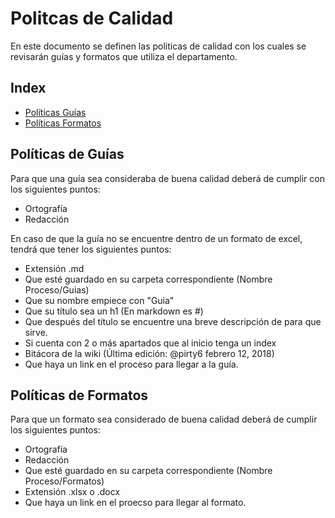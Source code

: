 # Politcas de Calidad
En este documento se definen las politicas de calidad con los cuales se revisarán guías y formatos que utiliza el departamento.

## Index
* [Políticas Guías](#Guias)
* [Políticas Formatos](#Formatos)

<a href="#Guias"></a>
## Políticas de Guías
Para que una guía sea consideraba de buena calidad deberá de cumplir con los siguientes puntos:
* Ortografía
* Redacción

En caso de que la guía no se encuentre dentro de un formato de excel, tendrá que tener los siguientes puntos:
* Extensión .md
* Que esté guardado en su carpeta correspondiente (Nombre Proceso/Guias)
* Que su nombre empiece con "Guia"
* Que su título sea un h1 (En markdown es #)
* Que después del título se encuentre una breve descripción de para que sirve.
* Si cuenta con 2 o más apartados que al inicio tenga un index
* Bitácora de la wiki (Última edición: @pirty6 febrero 12, 2018)
* Que haya un link en el proceso para llegar a la guía.

<a href="#Formatos"></a>
## Políticas de Formatos
Para que un formato sea considerado de buena calidad deberá de cumplir los siguientes puntos:
* Ortografía
* Redacción
* Que esté guardado en su carpeta correspondiente (Nombre Proceso/Formatos)
* Extensión .xlsx o .docx
* Que haya un link en el proecso para llegar al formato.

